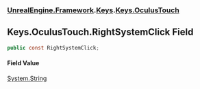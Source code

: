 ### [UnrealEngine.Framework](./UnrealEngine-Framework.md 'UnrealEngine.Framework').[Keys](./UnrealEngine-Framework-Keys.md 'UnrealEngine.Framework.Keys').[Keys.OculusTouch](./UnrealEngine-Framework-Keys-OculusTouch.md 'UnrealEngine.Framework.Keys.OculusTouch')
## Keys.OculusTouch.RightSystemClick Field
  
```csharp
public const RightSystemClick;
```
#### Field Value
[System.String](https://docs.microsoft.com/en-us/dotnet/api/System.String 'System.String')  

